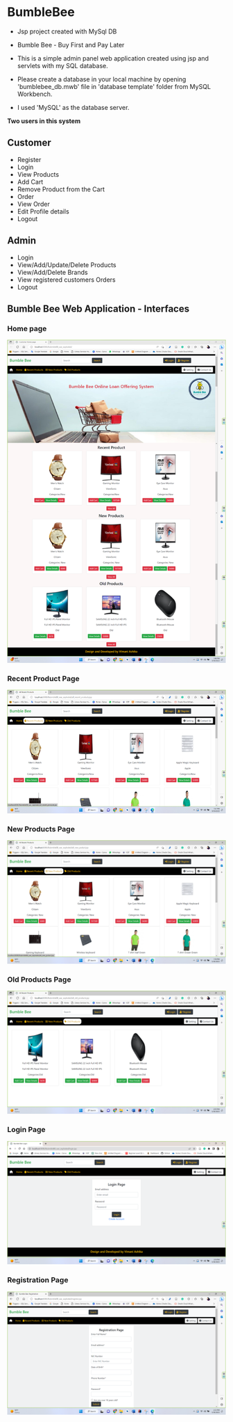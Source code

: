 # BumbleBee 

* Jsp project created with MySql DB

* Bumble Bee - Buy First and Pay Later
* This is a simple admin panel web application created using jsp and servlets with my SQL database.
* Please create a database in your local machine by opening 'bumblebee_db.mwb' file in 'database template' folder from MySQL Workbench.
* I used 'MySQL' as the database server.

**Two users in this system**

## Customer

* Register
* Login
* View Products
* Add Cart
* Remove Product from the Cart
* Order
* View Order
* Edit Profile details
* Logout

## Admin

* Login
* View/Add/Update/Delete Products
* View/Add/Delete Brands
* View registered customers Orders
* Logout

## Bumble Bee Web Application - Interfaces

### Home page

![img.png](img.png)

### Recent Product Page

![img_1.png](img_1.png)

### New Products Page

![img_2.png](img_2.png)

### Old Products Page

![img_3.png](img_3.png)

### Login Page

![img_4.png](img_4.png)

### Registration Page

![img_5.png](img_5.png)
